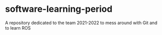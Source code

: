 # software-learning-period
A repository dedicated to the team 2021-2022 to mess around with Git and to learn ROS
